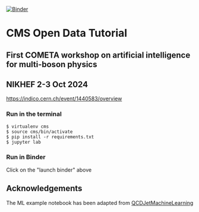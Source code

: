 [![Binder](https://mybinder.org/badge_logo.svg)](https://mybinder.org/v2/gh/cms-dpoa/cms-nikhef-tutorial/HEAD)

# CMS Open Data Tutorial

## First COMETA workshop on artificial intelligence for multi-boson physics
## NIKHEF 2-3 Oct 2024

https://indico.cern.ch/event/1440583/overview

### Run in the terminal
```
$ virtualenv cms
$ source cms/bin/activate
$ pip install -r requirements.txt
$ jupyter lab
```

### Run in Binder
Click on the "launch binder" above

## Acknowledgements
The ML example notebook has been adapted from [QCDJetMachineLearning](https://github.com/cernopendata-datascience/QCDJetsMachineLearning)


